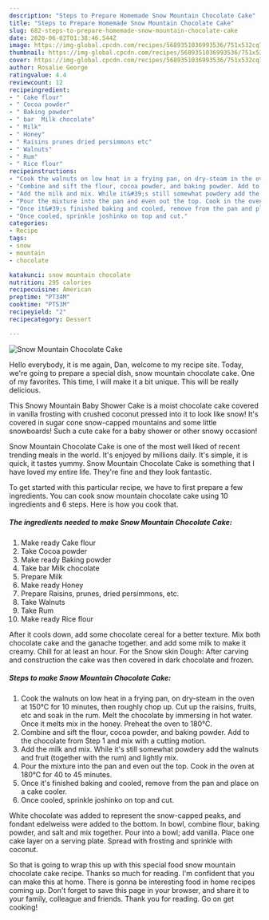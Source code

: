 ```yaml
---
description: "Steps to Prepare Homemade Snow Mountain Chocolate Cake"
title: "Steps to Prepare Homemade Snow Mountain Chocolate Cake"
slug: 682-steps-to-prepare-homemade-snow-mountain-chocolate-cake
date: 2020-06-02T01:38:46.544Z
image: https://img-global.cpcdn.com/recipes/5689351036993536/751x532cq70/snow-mountain-chocolate-cake-recipe-main-photo.jpg
thumbnail: https://img-global.cpcdn.com/recipes/5689351036993536/751x532cq70/snow-mountain-chocolate-cake-recipe-main-photo.jpg
cover: https://img-global.cpcdn.com/recipes/5689351036993536/751x532cq70/snow-mountain-chocolate-cake-recipe-main-photo.jpg
author: Rosalie George
ratingvalue: 4.4
reviewcount: 12
recipeingredient:
- " Cake flour"
- " Cocoa powder"
- " Baking powder"
- " bar  Milk chocolate"
- " Milk"
- " Honey"
- " Raisins prunes dried persimmons etc"
- " Walnuts"
- " Rum"
- " Rice flour"
recipeinstructions:
- "Cook the walnuts on low heat in a frying pan, on dry-steam in the oven at 150°C for 10 minutes, then roughly chop up. Cut up the raisins, fruits, etc and soak in the rum. Melt the chocolate by immersing in hot water. Once it melts mix in the honey. Preheat the oven to 180°C."
- "Combine and sift the flour, cocoa powder, and baking powder. Add to the chocolate from Step 1 and mix with a cutting motion."
- "Add the milk and mix. While it&#39;s still somewhat powdery add the walnuts and fruit (together with the rum) and lightly mix."
- "Pour the mixture into the pan and even out the top. Cook in the oven at 180°C for 40 to 45 minutes."
- "Once it&#39;s finished baking and cooled, remove from the pan and place on a cake cooler."
- "Once cooled, sprinkle joshinko on top and cut."
categories:
- Recipe
tags:
- snow
- mountain
- chocolate

katakunci: snow mountain chocolate 
nutrition: 295 calories
recipecuisine: American
preptime: "PT34M"
cooktime: "PT53M"
recipeyield: "2"
recipecategory: Dessert

---
```



![Snow Mountain Chocolate Cake](https://img-global.cpcdn.com/recipes/5689351036993536/751x532cq70/snow-mountain-chocolate-cake-recipe-main-photo.jpg)

Hello everybody, it is me again, Dan, welcome to my recipe site. Today, we're going to prepare a special dish, snow mountain chocolate cake. One of my favorites. This time, I will make it a bit unique. This will be really delicious.

This Snowy Mountain Baby Shower Cake is a moist chocolate cake covered in vanilla frosting with crushed coconut pressed into it to look like snow! It&#39;s covered in sugar cone snow-capped mountains and some little snowboards! Such a cute cake for a baby shower or other snowy occasion!

Snow Mountain Chocolate Cake is one of the most well liked of recent trending meals in the world. It's enjoyed by millions daily. It's simple, it is quick, it tastes yummy. Snow Mountain Chocolate Cake is something that I have loved my entire life. They're fine and they look fantastic.


To get started with this particular recipe, we have to first prepare a few ingredients. You can cook snow mountain chocolate cake using 10 ingredients and 6 steps. Here is how you cook that.

<!--inarticleads1-->

##### The ingredients needed to make Snow Mountain Chocolate Cake:

1. Make ready  Cake flour
1. Take  Cocoa powder
1. Make ready  Baking powder
1. Take  bar  Milk chocolate
1. Prepare  Milk
1. Make ready  Honey
1. Prepare  Raisins, prunes, dried persimmons, etc.
1. Take  Walnuts
1. Take  Rum
1. Make ready  Rice flour


After it cools down, add some chocolate cereal for a better texture. Mix both chocolate cake and the ganache together. and add some milk to make it creamy. Chill for at least an hour. For the Snow skin Dough: After carving and construction the cake was then covered in dark chocolate and frozen. 

<!--inarticleads2-->

##### Steps to make Snow Mountain Chocolate Cake:

1. Cook the walnuts on low heat in a frying pan, on dry-steam in the oven at 150°C for 10 minutes, then roughly chop up. Cut up the raisins, fruits, etc and soak in the rum. Melt the chocolate by immersing in hot water. Once it melts mix in the honey. Preheat the oven to 180°C.
1. Combine and sift the flour, cocoa powder, and baking powder. Add to the chocolate from Step 1 and mix with a cutting motion.
1. Add the milk and mix. While it&#39;s still somewhat powdery add the walnuts and fruit (together with the rum) and lightly mix.
1. Pour the mixture into the pan and even out the top. Cook in the oven at 180°C for 40 to 45 minutes.
1. Once it&#39;s finished baking and cooled, remove from the pan and place on a cake cooler.
1. Once cooled, sprinkle joshinko on top and cut.


White chocolate was added to represent the snow-capped peaks, and fondant edelweiss were added to the bottom. In bowl, combine flour, baking powder, and salt and mix together. Pour into a bowl; add vanilla. Place one cake layer on a serving plate. Spread with frosting and sprinkle with coconut. 

So that is going to wrap this up with this special food snow mountain chocolate cake recipe. Thanks so much for reading. I'm confident that you can make this at home. There is gonna be interesting food in home recipes coming up. Don't forget to save this page in your browser, and share it to your family, colleague and friends. Thank you for reading. Go on get cooking!
